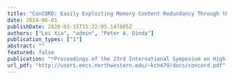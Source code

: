 ```yaml
---
title: "ConCORD: Easily Exploiting Memory Content Redundancy Through the Content-aware Service Command"
date: 2014-06-01
publishDate: 2020-03-15T15:22:05.147805Z
authors: ["Lei Xia", "admin", "Peter A. Dinda"]
publication_types: ["1"]
abstract: ""
featured: false
publication: "*Proceedings of the 23rd International Symposium on High-Performance Parallel and Distributed Computing (HPDC 2014)*"
url_pdf: "http://users.eecs.northwestern.edu/~kch479/docs/concord.pdf"
---
```



